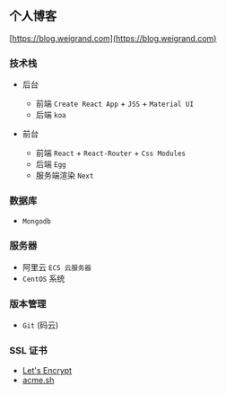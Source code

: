 ## 个人博客

[https://blog.weigrand.com](https://blog.weigrand.com)

### 技术栈

- 后台
  - 前端 `Create React App` + `JSS` + `Material UI`
  - 后端 `koa`

- 前台
  - 前端 `React` + `React-Router` + `Css Modules`
  - 后端 `Egg`
  - 服务端渲染 `Next`

### 数据库

- `Mongodb`

### 服务器

- 阿里云 `ECS 云服务器` 
- `CentOS` 系统

### 版本管理

- `Git` (码云)

### SSL 证书

- [Let's Encrypt](https://letsencrypt.org/)
- [acme.sh](https://github.com/Neilpang/acme.sh)
